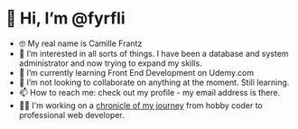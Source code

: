 # 👋 Hi, I’m @fyrfli

- &#x1f913; My real name is Camille Frantz
- 👀 I’m interested in all sorts of things. I have been a database and system administrator and now trying to expand my skills.
- 🌱 I’m currently learning Front End Development on Udemy.com
- 💞️ I’m not looking to collaborate on anything at the moment. Still learning.
- 📫 How to reach me: check out my profile - my email address is there.
- ✍🏾 I'm working on a [chronicle of my journey](https://camille.fyrfli.io) from hobby coder to professional web developer. 

<!---
fyrfli/fyrfli is a ✨ special ✨ repository because its `README.md` (this file) appears on your GitHub profile.
You can click the Preview link to take a look at your changes.
--->

